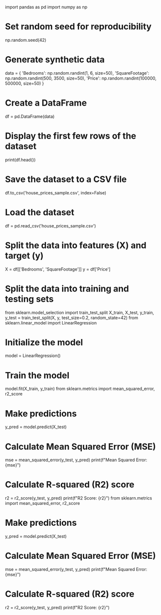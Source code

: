 import pandas as pd
import numpy as np

# Set random seed for reproducibility
np.random.seed(42)

# Generate synthetic data
data = {
    'Bedrooms': np.random.randint(1, 6, size=50),
    'SquareFootage': np.random.randint(500, 3500, size=50),
    'Price': np.random.randint(100000, 500000, size=50)
}

# Create a DataFrame
df = pd.DataFrame(data)

# Display the first few rows of the dataset
print(df.head())

# Save the dataset to a CSV file
df.to_csv('house_prices_sample.csv', index=False)
# Load the dataset
df = pd.read_csv('house_prices_sample.csv')

# Split the data into features (X) and target (y)
X = df[['Bedrooms', 'SquareFootage']]
y = df['Price']

# Split the data into training and testing sets
from sklearn.model_selection import train_test_split
X_train, X_test, y_train, y_test = train_test_split(X, y, test_size=0.2, random_state=42)
from sklearn.linear_model import LinearRegression

# Initialize the model
model = LinearRegression()

# Train the model
model.fit(X_train, y_train)
from sklearn.metrics import mean_squared_error, r2_score

# Make predictions
y_pred = model.predict(X_test)

# Calculate Mean Squared Error (MSE)
mse = mean_squared_error(y_test, y_pred)
print(f"Mean Squared Error: {mse}")

# Calculate R-squared (R2) score
r2 = r2_score(y_test, y_pred)
print(f"R2 Score: {r2}")
from sklearn.metrics import mean_squared_error, r2_score

# Make predictions
y_pred = model.predict(X_test)

# Calculate Mean Squared Error (MSE)
mse = mean_squared_error(y_test, y_pred)
print(f"Mean Squared Error: {mse}")

# Calculate R-squared (R2) score
r2 = r2_score(y_test, y_pred)
print(f"R2 Score: {r2}")
